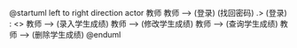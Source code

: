 @startuml
left to right direction
actor 教师
教师 --> (登录)
(找回密码) .> (登录) : <<extend>>
教师 --> (录入学生成绩)
教师 --> (修改学生成绩)
教师 --> (查询学生成绩)
教师 --> (删除学生成绩)
@enduml